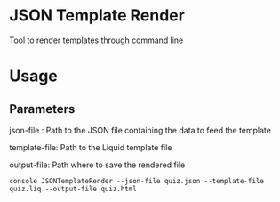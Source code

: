 # JSON Template Render
Tool to render templates through command line

# Usage

## Parameters

json-file : Path to the JSON file containing the data to feed the template

template-file: Path to the Liquid template file

output-file: Path where to save the rendered file

` console
JSONTemplateRender --json-file quiz.json --template-file quiz.liq --output-file quiz.html
`
